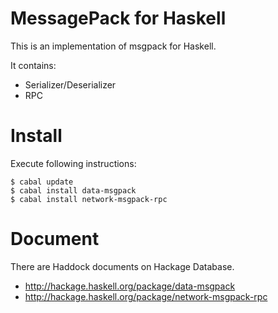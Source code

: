 MessagePack for Haskell
=======================

This is an implementation of msgpack for Haskell.

It contains:

* Serializer/Deserializer
* RPC

# Install

Execute following instructions:

~~~ {.bash}
$ cabal update
$ cabal install data-msgpack
$ cabal install network-msgpack-rpc
~~~

# Document

There are Haddock documents on Hackage Database.

* <http://hackage.haskell.org/package/data-msgpack>
* <http://hackage.haskell.org/package/network-msgpack-rpc>
